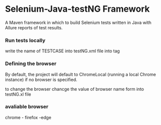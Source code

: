 # Selenium-Java-testNG Framework

A Maven framework in which to build Selenium tests written in Java with Allure reports of test results.

### Run tests locally

write the name of TESTCASE into testNG.xml file into <class name="test.TESTCASE NAME"/> tag 

### Defining the browser

By default, the project will default to ChromeLocal (running a local Chrome instance) if no browser is specified.

to change the browser chancge the value of browser name form <parameter name="browser" value="chrome"></parameter> into testNG.xl file 

### avaliable browser
chrome - firefox -edge 
